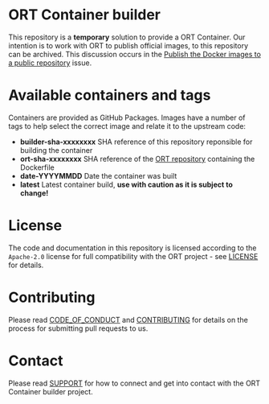 <!--
SPDX-FileCopyrightText: 'Copyright Contributors to the ORT Container project' 

SPDX-License-Identifier: Apache-2.0
-->

# ORT Container builder

This repository is a **temporary** solution to provide a ORT Container.
Our intention is to work with ORT to publish official images, to this repository can be archived.
This discussion occurs in the [Publish the Docker images to a public repository](https://github.com/oss-review-toolkit/ort/issues/2441) issue.

# Available containers and tags

Containers are provided as GitHub Packages.
Images have a number of tags to help select the correct image and relate it to the upstream code:

- **builder-sha-xxxxxxxx** SHA reference of this repository reponsible for building the container 
- **ort-sha-xxxxxxxx** SHA reference of the [ORT repository](https://github.com/oss-review-toolkit/ort) containing the Dockerfile
- **date-YYYYMMDD** Date the container was built
- **latest** Latest container build, **use with caution as it is subject to change!**

# License
The code and documentation in this repository is licensed according to the `Apache-2.0` license for full compatibility with the ORT project - see [LICENSE](LICENSE) for details.

# Contributing
Please read [CODE_OF_CONDUCT](CODE_OF_CONDUCT.md) and [CONTRIBUTING](CONTRIBUTING.md) for details on the process 
for submitting pull requests to us.

# Contact
Please read [SUPPORT](SUPPORT.md) for how to connect and get into contact with the ORT Container builder project.
